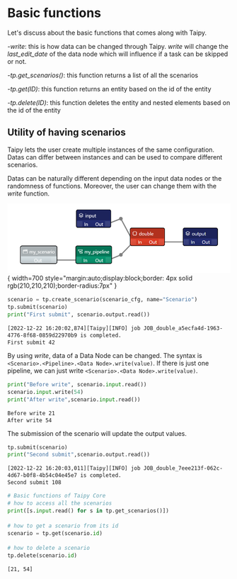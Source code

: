 # Basic functions

Let's discuss about the basic functions that comes along with Taipy.

-_write_: this is how data can be changed through Taipy. _write_ will change the _last_edit_date_ of the data node which will influence if a task can be skipped or not.

-_tp.get_scenarios()_: this function returns a list of all the scenarios

-_tp.get(ID)_: this function returns an entity based on the id of the entity

-_tp.delete(ID)_: this function deletes the entity and nested elements based on the id of the entity

## Utility of having scenarios

Taipy lets the user create multiple instances of the same configuration. Datas can differ between instances and can be used to compare different scenarios.

Datas can be naturally different depending on the input data nodes or the randomness of functions. Moreover, the user can change them with the _write_ function.

![](config_02.png){ width=700 style="margin:auto;display:block;border: 4px solid rgb(210,210,210);border-radius:7px" }

```python
scenario = tp.create_scenario(scenario_cfg, name="Scenario")
tp.submit(scenario)
print("First submit", scenario.output.read())
```

    [2022-12-22 16:20:02,874][Taipy][INFO] job JOB_double_a5ecfa4d-1963-4776-8f68-0859d22970b9 is completed.
    First submit 42
    

By using _write_, data of a Data Node can be changed. The syntax is `<Scenario>.<Pipeline>.<Data Node>.write(value)`. If there is just one pipeline, we can just write `<Scenario>.<Data Node>.write(value)`.


```python
print("Before write", scenario.input.read())
scenario.input.write(54)
print("After write",scenario.input.read())
```

    Before write 21
    After write 54
    

The submission of the scenario will update the output values.


```python
tp.submit(scenario)
print("Second submit",scenario.output.read())
```

    [2022-12-22 16:20:03,011][Taipy][INFO] job JOB_double_7eee213f-062c-4d67-b0f8-4b54c04e45e7 is completed.
    Second submit 108
    


```python
# Basic functions of Taipy Core 
# how to access all the scenarios
print([s.input.read() for s in tp.get_scenarios()])

# how to get a scenario from its id
scenario = tp.get(scenario.id)

# how to delete a scenario
tp.delete(scenario.id)
```

    [21, 54]
